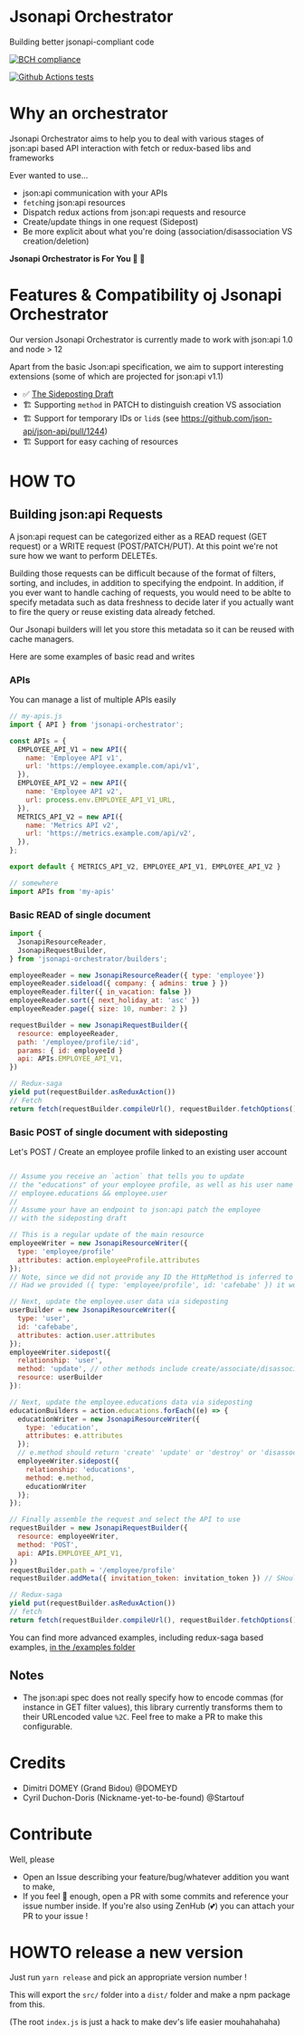 # Jsonapi Orchestrator

Building better jsonapi-compliant code

[![BCH compliance](https://bettercodehub.com/edge/badge/MyJobGlasses/jsonapi-orchestrator?branch=master)](https://bettercodehub.com/)

[![Github Actions tests](https://github.com/MyJobGlasses/jsonapi-orchestrator/workflows/Node.js%20CI/badge.svg)](https://github.com/MyJobGlasses/jsonapi-orchestrator/workflows/)

# Why an orchestrator

Jsonapi Orchestrator aims to help you to deal with various stages of json:api based API interaction with fetch or redux-based libs and frameworks

Ever wanted to use...
- json:api communication with your APIs
- `fetch`ing json:api resources
- Dispatch redux actions from json:api requests and resource
- Create/update things in one request (Sidepost)
- Be more explicit about what you're doing (association/disassociation VS creation/deletion)

**Jsonapi Orchestrator is For You 🎁 🎉**

# Features & Compatibility oj Jsonapi Orchestrator

Our version Jsonapi Orchestrator is currently made to work with json:api 1.0 and node > 12

Apart from the basic Json:api specification, we aim to support interesting extensions (some of which are projected for json:api v1.1)

- ✅ [The Sideposting Draft](https://github.com/json-api/json-api/pull/1197)
- 🏗 Supporting `method` in PATCH to distinguish creation VS association
- 🏗 Support for temporary IDs or `lid`s (see https://github.com/json-api/json-api/pull/1244)
- 🏗 Support for easy caching of resources

# HOW TO

## Building json:api Requests

A json:api request can be categorized either as a READ request (GET request) or a WRITE request (POST/PATCH/PUT). At this point we're not sure how we want to perform DELETEs.

Building those requests can be difficult because of the format of filters, sorting, and includes, in addition to specifying the endpoint. In addition, if you ever want to handle caching of requests, you would need to be ablte to specify metadata such as data freshness to decide later if you actually want to fire the query or reuse existing data already fetched.

Our Jsonapi builders will let you store this metadata so it can be reused with cache managers.

Here are some examples of basic read and writes

### APIs

You can manage a list of multiple APIs easily

```javascript
// my-apis.js
import { API } from 'jsonapi-orchestrator';

const APIs = {
  EMPLOYEE_API_V1 = new API({
    name: 'Employee API v1',
    url: 'https://employee.example.com/api/v1',
  }),
  EMPLOYEE_API_V2 = new API({
    name: 'Employee API v2',
    url: process.env.EMPLOYEE_API_V1_URL,
  }),
  METRICS_API_V2 = new API({
    name: 'Metrics API v2',
    url: 'https://metrics.example.com/api/v2',
  }),
};

export default { METRICS_API_V2, EMPLOYEE_API_V1, EMPLOYEE_API_V2 }

// somewhere
import APIs from 'my-apis'
```

### Basic READ of single document

```javascript
import {
  JsonapiResourceReader,
  JsonapiRequestBuilder,
} from 'jsonapi-orchestrator/builders';

employeeReader = new JsonapiResourceReader({ type: 'employee'})
employeeReader.sideload({ company: { admins: true } })
employeeReader.filter({ in_vacation: false })
employeeReader.sort({ next_holiday_at: 'asc' })
employeeReader.page({ size: 10, number: 2 })

requestBuilder = new JsonapiRequestBuilder({
  resource: employeeReader,
  path: '/employee/profile/:id',
  params: { id: employeeId }
  api: APIs.EMPLOYEE_API_V1,
})

// Redux-saga
yield put(requestBuilder.asReduxAction())
// Fetch
return fetch(requestBuilder.compileUrl(), requestBuilder.fetchOptions());
```

### Basic POST of single document with sideposting

Let's POST / Create an employee profile linked to an existing user account

```javascript

// Assume you receive an `action` that tells you to update
// the "educations" of your employee profile, as well as his user name
// employee.educations && employee.user
//
// Assume your have an endpoint to json:api patch the employee
// with the sideposting draft

// This is a regular update of the main resource
employeeWriter = new JsonapiResourceWriter({
  type: 'employee/profile'
  attributes: action.employeeProfile.attributes
});
// Note, since we did not provide any ID the HttpMethod is inferred to be POST
// Had we provided ({ type: 'employee/profile', id: 'cafebabe' }) it would be inferred to be a PATCH

// Next, update the employee.user data via sideposting
userBuilder = new JsonapiResourceWriter({
  type: 'user',
  id: 'cafebabe',
  attributes: action.user.attributes
});
employeeWriter.sidepost({
  relationship: 'user',
  method: 'update', // other methods include create/associate/disassociate, refer to the sideposting draft
  resource: userBuilder
}):

// Next, update the employee.educations data via sideposting
educationBuilders = action.educations.forEach((e) => {
  educationWriter = new JsonapiResourceWriter({
    type: 'education',
    attributes: e.attributes
  });
  // e.method should return 'create' 'update' or 'destroy' or 'disassociate'
  employeeWriter.sidepost({
    relationship: 'educations',
    method: e.method,
    educationWriter
  )};
});

// Finally assemble the request and select the API to use
requestBuilder = new JsonapiRequestBuilder({
  resource: employeeWriter,
  method: 'POST',
  api: APIs.EMPLOYEE_API_V1,
})
requestBuilder.path = '/employee/profile'
requestBuilder.addMeta({ invitation_token: invitation_token }) // SHould merge with existing metas

// Redux-saga
yield put(requestBuilder.asReduxAction())
// fetch
return fetch(requestBuilder.compileUrl(), requestBuilder.fetchOptions());
```

You can find more advanced examples, including redux-saga based examples, [in the /examples folder](./examples/)

## Notes

- The json:api spec does not really specify how to encode commas (for instance in GET filter values), this library currently transforms them to their URLencoded value `%2C`. Feel free to make a PR to make this configurable.

# Credits

- Dimitri DOMEY (Grand Bidou) @DOMEYD
- Cyril Duchon-Doris (Nickname-yet-to-be-found) @Startouf

# Contribute

Well, please
- Open an Issue describing your feature/bug/whatever addition you want to make,
- If you feel 💪 enough, open a PR with some commits and reference your issue number inside. If you're also using ZenHub (💕) you can attach your PR to your issue !

# HOWTO release a new version

Just run `yarn release` and pick an appropriate version number !

This will export the `src/` folder into a `dist/` folder and make a npm package from this.

(The root `index.js` is just a hack to make dev's life easier mouhahahaha)
